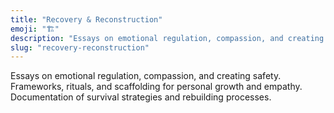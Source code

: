 ```yaml
---
title: "Recovery & Reconstruction"
emoji: "🏗️"
description: "Essays on emotional regulation, compassion, and creating safety. Frameworks, rituals, and scaffolding for personal growth and empathy. Documentation of survival strategies and rebuilding processes."
slug: "recovery-reconstruction"
---
```


Essays on emotional regulation, compassion, and creating safety. Frameworks, rituals, and scaffolding for personal growth and empathy. Documentation of survival strategies and rebuilding processes.
